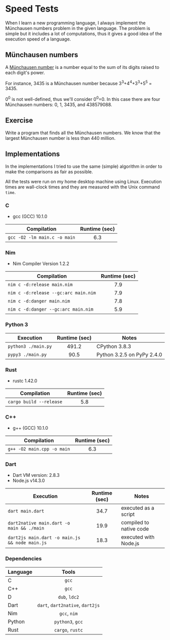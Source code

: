 # Speed Tests

When I learn a new programming language, I always implement the
Münchausen numbers problem in the given language. The problem is
simple but it includes a lot of computations, thus it gives a good
idea of the execution speed of a language.

## Münchausen numbers

A [Münchausen number](https://en.wikipedia.org/wiki/Perfect_digit-to-digit_invariant)
is a number equal to the sum of its digits raised to each digit's power.

For instance, 3435 is a Münchausen number because
3<sup>3</sup>+4<sup>4</sup>+3<sup>3</sup>+5<sup>5</sup> = 3435.

0<sup>0</sup> is not well-defined, thus we'll consider 0<sup>0</sup>=0.
In this case there are four Münchausen numbers: 0, 1, 3435, and 438579088.

## Exercise

Write a program that finds all the Münchausen numbers. We know that the largest
Münchausen number is less than 440 million.

## Implementations

In the implementations I tried to use the same (simple) algorithm in order
to make the comparisons as fair as possible.

All the tests were run on my home desktop machine using Linux. Execution
times are wall-clock times and they are measured with the Unix command `time`.

### C

* gcc (GCC) 10.1.0

|          Compilation         | Runtime (sec) |
|------------------------------|:-------------:|
| `gcc -O2 -lm main.c -o main` |      6.3      |

### Nim

* Nim Compiler Version 1.2.2

| Compilation                          | Runtime (sec)  |
|--------------------------------------|:--------------:|
| `nim c -d:release main.nim`          |      7.9       |
| `nim c -d:release --gc:arc main.nim` |      7.9       |
| `nim c -d:danger main.nim`           |      7.8       |
| `nim c -d:danger --gc:arc main.nim`  |      5.9       |

### Python 3

| Execution                          | Runtime (sec)  |            Notes           |
|------------------------------------|:--------------:|----------------------------|
| `python3 ./main.py`                |    491.2       | CPython 3.8.3              |
| `pypy3 ./main.py`                  |     90.5       | Python 3.2.5 on PyPy 2.4.0 |

### Rust

* rustc 1.42.0

|          Compilation         | Runtime (sec) |
|------------------------------|:-------------:|
| `cargo build --release`      |      5.8      |

### C++

* g++ (GCC) 10.1.0

|          Compilation         | Runtime (sec) |
|------------------------------|:-------------:|
| `g++ -O2 main.cpp -o main`   |      6.3      |

### Dart

* Dart VM version: 2.8.3
* Node.js v14.3.0

| Execution                                      | Runtime (sec) |            Notes           |
|------------------------------------------------|:-------------:|----------------------------|
| `dart main.dart`                               |    34.7       | executed as a script       |
| `dart2native main.dart -o main && ./main`      |    19.9       | compiled to native code    |
| `dart2js main.dart -o main.js && node main.js` |    18.3       | executed with Node.js      |

### Dependencies 

| Language |              Tools               |
|----------|:--------------------------------:|
| C        | `gcc`                            |
| C++      | `gcc`                            |
| D        | `dub`, `ldc2`                    |
| Dart     | `dart`, `dart2native`, `dart2js` |
| Nim      | `gcc`, `nim`                     |
| Python   | `python3`, `gcc`                 |
| Rust     | `cargo`, `rustc`                 |
